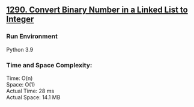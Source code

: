 ## [1290. Convert Binary Number in a Linked List to Integer](https://leetcode.com/problems/convert-binary-number-in-a-linked-list-to-integer/)

### Run Environment
Python 3.9

### Time and Space Complexity:
Time: O(n)  
Space: O(1)  
Actual Time: 28 ms  
Actual Space: 14.1 MB
